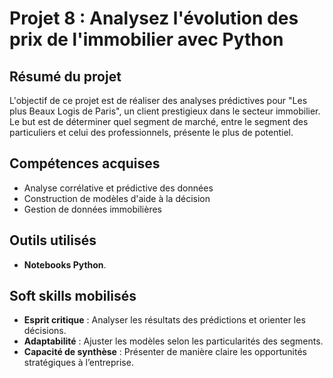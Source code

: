 
# Projet 8 : Analysez l'évolution des prix de l'immobilier avec Python

## Résumé du projet
L'objectif de ce projet est de réaliser des analyses prédictives pour "Les plus Beaux Logis de Paris", un client
prestigieux dans le secteur immobilier. Le but est de déterminer quel segment de marché, entre le segment des 
particuliers et celui des professionnels, présente le plus de potentiel.

## Compétences acquises
- Analyse corrélative et prédictive des données
- Construction de modèles d'aide à la décision
- Gestion de données immobilières

## Outils utilisés
- **Notebooks Python**.

## Soft skills mobilisés
- **Esprit critique** : Analyser les résultats des prédictions et orienter les décisions.
- **Adaptabilité** : Ajuster les modèles selon les particularités des segments.
- **Capacité de synthèse** : Présenter de manière claire les opportunités stratégiques à l’entreprise.
